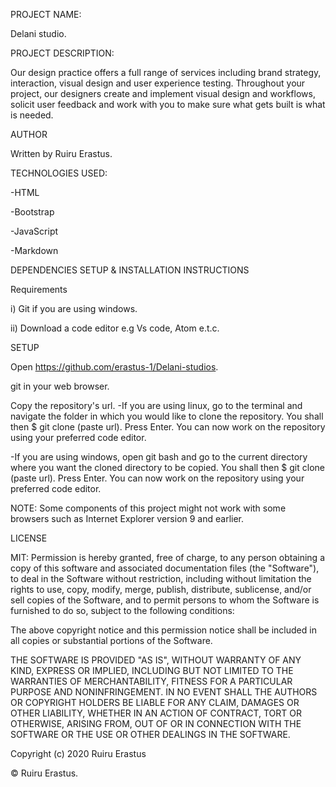 PROJECT NAME:

Delani studio.

PROJECT DESCRIPTION:

Our design practice offers a full range of services including brand strategy, interaction, visual design and user experience testing. Throughout your project, our designers create and implement visual design and workflows, solicit user feedback and work with you to make sure what gets built is what is needed.

AUTHOR

Written by Ruiru Erastus.

TECHNOLOGIES USED:

-HTML

-Bootstrap

-JavaScript

-Markdown

DEPENDENCIES
SETUP & INSTALLATION INSTRUCTIONS

Requirements

i) Git if you are using windows. 

ii) Download a code editor e.g Vs code, Atom e.t.c.

SETUP

Open https://github.com/erastus-1/Delani-studios.

git in your web browser.

Copy the repository's url. -If you are using linux, go to the terminal and navigate the folder in which you would like to clone the repository. You shall then $ git clone (paste url). Press Enter. You can now work on the repository using your preferred code editor.

-If you are using windows, open git bash and go to the current directory where you want the cloned directory to be copied. You shall then $ git clone (paste url). Press Enter. You can now work on the repository using your preferred code editor.

NOTE: Some components of this project might not work with some browsers such as Internet Explorer version 9 and earlier.

LICENSE

MIT: Permission is hereby granted, free of charge, to any person obtaining a copy of this software and associated documentation files (the "Software"), to deal in the Software without restriction, including without limitation the rights to use, copy, modify, merge, publish, distribute, sublicense, and/or sell copies of the Software, and to permit persons to whom the Software is furnished to do so, subject to the following conditions:

The above copyright notice and this permission notice shall be included in all copies or substantial portions of the Software.

THE SOFTWARE IS PROVIDED "AS IS", WITHOUT WARRANTY OF ANY KIND, EXPRESS OR IMPLIED, INCLUDING BUT NOT LIMITED TO THE WARRANTIES OF MERCHANTABILITY, FITNESS FOR A PARTICULAR PURPOSE AND NONINFRINGEMENT. IN NO EVENT SHALL THE AUTHORS OR COPYRIGHT HOLDERS BE LIABLE FOR ANY CLAIM, DAMAGES OR OTHER LIABILITY, WHETHER IN AN ACTION OF CONTRACT, TORT OR OTHERWISE, ARISING FROM, OUT OF OR IN CONNECTION WITH THE SOFTWARE OR THE USE OR OTHER DEALINGS IN THE SOFTWARE.

Copyright (c) 2020 Ruiru Erastus

© Ruiru Erastus.